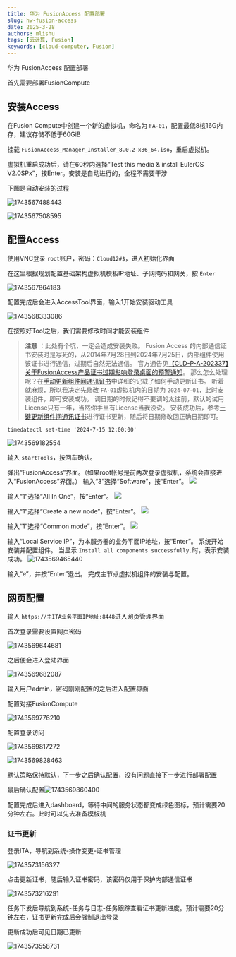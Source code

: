 ```yaml
---
title: 华为 FusionAccess 配置部署
slug: hw-fusion-access
date: 2025-3-28
authors: mlishu
tags: [云计算, Fusion]
keywords: [cloud-computer, Fusion]
---
```

华为 FusionAccess 配置部署

<!-- truncate -->

首先需要部署FusionCompute

## 安装Access

在Fusion Compute中创建一个新的虚拟机，命名为 `FA-01`，配置最低8核16G内存，建议存储不低于60GiB

挂载 `FusionAccess_Manager_Installer_8.0.2-x86_64.iso`，重启虚拟机。

虚拟机重启成功后，请在60秒内选择“Test this media & install EulerOS V2.0SPx”，按Enter。安装是自动进行的，全程不需要干涉

下图是自动安装的过程

![1743567488443](https://www.mlishu.xyz/images/blog/CloudComputer/15-installFusionAccess/1743567488443.png)

![1743567508595](https://www.mlishu.xyz/images/blog/CloudComputer/15-installFusionAccess/1743567508595.png)

## 配置Access

使用VNC登录 `root`账户，密码：`Cloud12#$`，进入初始化界面

在这里根据规划配置基础架构虚拟机模板IP地址、子网掩码和网关，按 `Enter`

![1743567864183](https://www.mlishu.xyz/images/blog/CloudComputer/15-installFusionAccess/1743567864183.png)

配置完成后会进入AccessTool界面，输入1开始安装驱动工具

![1743568333086](https://www.mlishu.xyz/images/blog/CloudComputer/15-installFusionAccess/1743568333086.png)

在按照好Tool之后，我们需要修改时间才能安装组件

> **注意** ：此处有个坑，一定会造成安装失败。
> Fusion Access 的内部通信证书安装时是写死的，从2014年7月28日到2024年7月25日，内部组件使用该证书进行通信，过期后自然无法通信。
> 官方通告见[【CLD-P-A-202337】关于FusionAccess产品证书过期影响登录桌面的预警通知](https://support.huawei.com/enterprise/zh/bulletins-product/ENEWS2000020185)。
> 那么怎么处理呢？在[手动更新组件间通讯证书](https://support.huawei.com/hedex/hdx.do?docid=EDOC1100184801&id=ZH-CN_TOPIC_0320043134)中详细的记载了如何手动更新证书。
> 听着就麻烦，所以我决定先修改 `FA-01`虚拟机内的日期为 `2024-07-01`，此时安装组件，即可安装成功。
> 调日期的时候记得不要调的太往前，默认的试用License只有一年，当然你手里有License当我没说。
> 安装成功后，参考[一键更新组件间通讯证书](https://support.huawei.com/hedex/hdx.do?docid=EDOC1100184801&id=ZH-CN_TOPIC_0320043133)进行证书更新，随后将日期修改回正确日期即可。

```
timedatectl set-time '2024-7-15 12:00:00'
```

![1743569182554](https://www.mlishu.xyz/images/blog/CloudComputer/15-installFusionAccess/1743569182554.png)

输入 `startTools`，按回车确认。

弹出“FusionAccess”界面。（如果root帐号是前两次登录虚拟机，系统会直接进入“FusionAccess”界面。）
输入“3”选择“Software”，按“Enter”。
![](https://bucket.international.wpc.arlxn.top/d8af2334f8b6a45fb844db8a48a0d643.png)

输入“1”选择“All In One”，按“Enter”。
![](https://bucket.international.wpc.arlxn.top/35296d677bce1dd52aeb44328fa3cbe3.png)

输入“1”选择“Create a new node”，按“Enter”。
![](https://bucket.international.wpc.arlxn.top/005396e3b58e13d74a452f5e83671385.png)

输入“1”选择“Common mode”，按“Enter”。
![](https://bucket.international.wpc.arlxn.top/281ced3fc1555ac4e3416c48aed66707.png)

输入“Local Service IP”，为本服务器的业务平面IP地址，按“Enter”。
系统开始安装并配置组件。
当显示 `Install all components successfully.`时，表示安装成功。
![1743569465440](https://www.mlishu.xyz/images/blog/CloudComputer/15-installFusionAccess/1743569465440.png)

输入“e”，并按“Enter”退出。
完成主节点虚拟机组件的安装与配置。

## 网页配置

输入 `https://主ITA业务平面IP地址:8448`进入网页管理界面

首次登录需要设置网页密码

![1743569644681](https://www.mlishu.xyz/images/blog/CloudComputer/15-installFusionAccess/1743569644681.png)

之后便会进入登陆界面

![1743569682087](https://www.mlishu.xyz/images/blog/CloudComputer/15-installFusionAccess/1743569682087.png)

输入用户admin，密码刚刚配置的之后进入配置界面

配置对接FusionCompute

![1743569776210](https://www.mlishu.xyz/images/blog/CloudComputer/15-installFusionAccess/1743569776210.png)

配置登录访问

![1743569817272](https://www.mlishu.xyz/images/blog/CloudComputer/15-installFusionAccess/1743569817272.png)

![1743569828463](https://www.mlishu.xyz/images/blog/CloudComputer/15-installFusionAccess/1743569828463.png)

默认策略保持默认，下一步之后确认配置，没有问题直接下一步进行部署配置

最后确认配置![1743569860400](https://www.mlishu.xyz/images/blog/CloudComputer/15-installFusionAccess/1743569860400.png)

配置完成后进入dashboard，等待中间的服务状态都变成绿色图标，预计需要20分钟左右。此时可以先去准备模板机

### 证书更新

登录ITA，导航到系统-操作变更-证书管理

![1743573156327](https://www.mlishu.xyz/images/blog/CloudComputer/15-installFusionAccess/1743573156327.png)

点击更新证书，随后输入证书密码，该密码仅用于保护内部通信证书

![1743573216291](https://www.mlishu.xyz/images/blog/CloudComputer/15-installFusionAccess/1743573216291.png)

任务下发后导航到系统-任务与日志-任务跟踪查看证书更新进度。预计需要20分钟左右，证书更新完成后会强制退出登录

更新成功后可见日期已更新

![1743573558731](https://www.mlishu.xyz/images/blog/CloudComputer/15-installFusionAccess/1743573558731.png)

